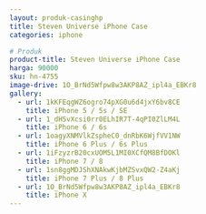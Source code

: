 ```yaml
---
layout: produk-casinghp
title: Steven Universe iPhone Case
categories: iphone

# Produk
product-title: Steven Universe iPhone Case
harga: 90000
sku: hn-4755
image-drive: 1O_BrNd5Wfpw8w3AKP8AZ_ipl4a_EBKr8
gallery:
  - url: 1kKFEqgWZ6ogro74pXG0u6d4jxY6bv8CE
    title: iPhone 5 / 5s / SE
  - url: 1_dH5vXcsi0rr0ELhIR7T-4qPI0ZlLM4L
    title: iPhone 6 / 6s
  - url: 1oagyXNMVlkZspheC0_dnRbK6WjfVV1NW
    title: iPhone 6 Plus / 6s Plus
  - url: 1iFzyzrB20cxUOM5L1MI0XCfQM8BfDOKl
    title: iPhone 7 / 8
  - url: 1sn8ggMDJShXNAkwKjbMZSvxQW2-Z4aKj
    title: iPhone 7 Plus / 8 Plus
  - url: 1O_BrNd5Wfpw8w3AKP8AZ_ipl4a_EBKr8
    title: iPhone X
---
```

